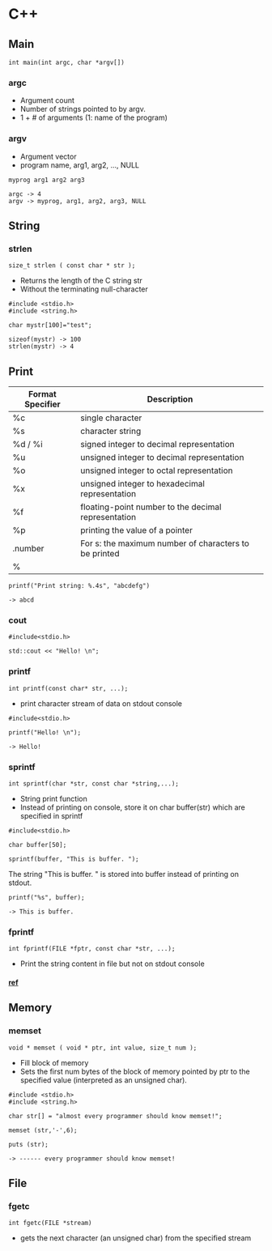 # C++

## Main

    int main(int argc, char *argv[])

### argc

- Argument count
- Number of strings pointed to by argv. 
- 1 + # of arguments (1: name of the program)

### argv

- Argument vector
- program name, arg1, arg2, ..., NULL

```
myprog arg1 arg2 arg3

argc -> 4
argv -> myprog, arg1, arg2, arg3, NULL
```

## String

### strlen

    size_t strlen ( const char * str );

- Returns the length of the C string str
- Without the terminating null-character

``` 
#include <stdio.h>
#include <string.h>

char mystr[100]="test";

sizeof(mystr) -> 100
strlen(mystr) -> 4
```

## Print

| Format Specifier | Description |
| ----------- | ----------- |
| %c | single character |
| %s | character string |
| %d / %i | signed integer to decimal representation |
| %u | unsigned integer to decimal representation |
| %o | unsigned integer to octal representation |
| %x | unsigned integer to hexadecimal representation |
| %f | floating-point number to the decimal representation |
| %p | printing the value of a pointer  |
| .number | For s: the maximum number of characters to be printed |
| % |  |

```
printf("Print string: %.4s", "abcdefg")

-> abcd
```


### cout

    #include<stdio.h>
    
    std::cout << "Hello! \n"; 
    
### printf

    int printf(const char* str, ...); 

- print character stream of data on stdout console

``` 
#include<stdio.h>

printf("Hello! \n");

-> Hello!

```

### sprintf

    int sprintf(char *str, const char *string,...); 

- String print function 
- Instead of printing on console, store it on char buffer(str) which are specified in sprintf

```
#include<stdio.h>

char buffer[50];

sprintf(buffer, "This is buffer. ");
```

The string "This is buffer. " is stored into buffer instead of printing on stdout. 

```
printf("%s", buffer);

-> This is buffer. 
```

### fprintf

    int fprintf(FILE *fptr, const char *str, ...);

- Print the string content in file but not on stdout console

#### [ref](https://www.geeksforgeeks.org/difference-printf-sprintf-fprintf/)

## Memory

### memset

    void * memset ( void * ptr, int value, size_t num );

- Fill block of memory
- Sets the first num bytes of the block of memory pointed by ptr to the specified value (interpreted as an unsigned char).

```
#include <stdio.h>
#include <string.h>

char str[] = "almost every programmer should know memset!";

memset (str,'-',6);

puts (str);

-> ------ every programmer should know memset!
```

## File

### fgetc

    int fgetc(FILE *stream)

- gets the next character (an unsigned char) from the specified stream




